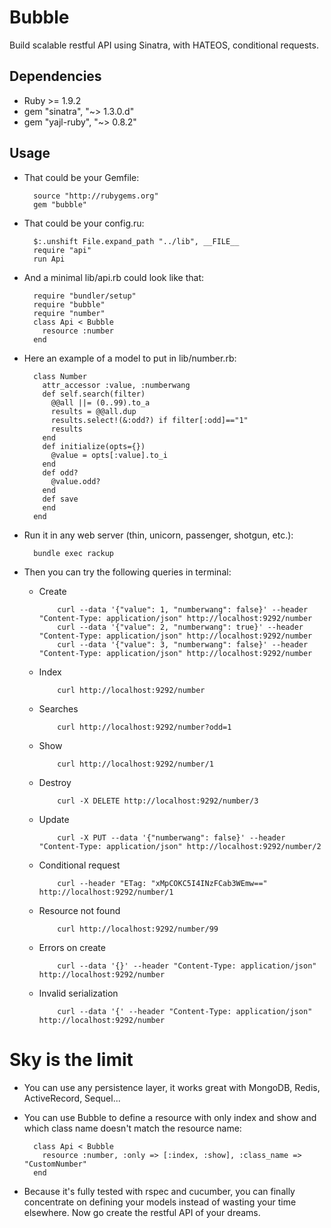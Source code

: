 Bubble
======

Build scalable restful API using Sinatra, with HATEOS, conditional requests.

Dependencies
------------

* Ruby >= 1.9.2
* gem "sinatra", "~> 1.3.0.d"
* gem "yajl-ruby", "~> 0.8.2"

Usage
-----

* That could be your Gemfile:

        source "http://rubygems.org"
        gem "bubble"

* That could be your config.ru:

        $:.unshift File.expand_path "../lib", __FILE__
        require "api"
        run Api

* And a minimal lib/api.rb could look like that:

        require "bundler/setup"
        require "bubble"
        require "number"
        class Api < Bubble
          resource :number
        end

* Here an example of a model to put in lib/number.rb:

        class Number
          attr_accessor :value, :numberwang
          def self.search(filter)
            @@all ||= (0..99).to_a
            results = @@all.dup
            results.select!(&:odd?) if filter[:odd]=="1"
            results
          end
          def initialize(opts={})
            @value = opts[:value].to_i
          end
          def odd?
            @value.odd?
          end
          def save
          end
        end

* Run it in any web server (thin, unicorn, passenger, shotgun, etc.):

        bundle exec rackup

* Then you can try the following queries in terminal:

  * Create

            curl --data '{"value": 1, "numberwang": false}' --header "Content-Type: application/json" http://localhost:9292/number
            curl --data '{"value": 2, "numberwang": true}' --header "Content-Type: application/json" http://localhost:9292/number
            curl --data '{"value": 3, "numberwang": false}' --header "Content-Type: application/json" http://localhost:9292/number

  * Index

            curl http://localhost:9292/number
  
  * Searches

            curl http://localhost:9292/number?odd=1

  * Show

            curl http://localhost:9292/number/1

  * Destroy

            curl -X DELETE http://localhost:9292/number/3

  * Update

            curl -X PUT --data '{"numberwang": false}' --header "Content-Type: application/json" http://localhost:9292/number/2

  * Conditional request

            curl --header "ETag: "xMpCOKC5I4INzFCab3WEmw==" http://localhost:9292/number/1

  * Resource not found

            curl http://localhost:9292/number/99

  * Errors on create

            curl --data '{}' --header "Content-Type: application/json" http://localhost:9292/number

  * Invalid serialization

            curl --data '{' --header "Content-Type: application/json" http://localhost:9292/number

Sky is the limit
================

* You can use any persistence layer, it works great with MongoDB, Redis, ActiveRecord, Sequel...

* You can use Bubble to define a resource with only index and show and which class name doesn't match the resource name:

        class Api < Bubble
          resource :number, :only => [:index, :show], :class_name => "CustomNumber"
        end

* Because it's fully tested with rspec and cucumber, you can finally concentrate on defining your models instead of wasting your time elsewhere. Now go create the restful API of your dreams.